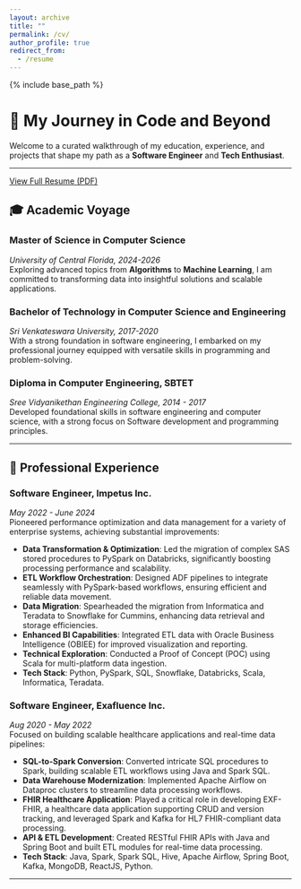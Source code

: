 ```yaml
---
layout: archive
title: ""
permalink: /cv/
author_profile: true
redirect_from:
  - /resume
---
```


{% include base_path %}

# 📝 My Journey in Code and Beyond

Welcome to a curated walkthrough of my education, experience, and projects that shape my path as a **Software Engineer** and **Tech Enthusiast**.

---
 <a href="https://venkateshaddala.github.io/Addala-Venkatesh/files/resume.pdf" target="_blank" rel="noopener noreferrer">View Full Resume (PDF)</a>
## 🎓 **Academic Voyage**

### **Master of Science in Computer Science**
*University of Central Florida, 2024-2026*  
Exploring advanced topics from **Algorithms** to **Machine Learning**, I am committed to transforming data into insightful solutions and scalable applications.

### **Bachelor of Technology in Computer Science and Engineering**
*Sri Venkateswara University, 2017-2020*  
With a strong foundation in software engineering, I embarked on my professional journey equipped with versatile skills in programming and problem-solving.

### **Diploma in Computer Engineering, SBTET**
*Sree Vidyanikethan Engineering College, 2014 - 2017*  
Developed foundational skills in software engineering and computer science, with a strong focus on Software development and programming principles. 


---

## 💼 **Professional Experience**

### **Software Engineer, Impetus Inc.**
*May 2022 - June 2024*  
Pioneered performance optimization and data management for a variety of enterprise systems, achieving substantial improvements:

- **Data Transformation & Optimization**: Led the migration of complex SAS stored procedures to PySpark on Databricks, significantly boosting processing performance and scalability.
- **ETL Workflow Orchestration**: Designed ADF pipelines to integrate seamlessly with PySpark-based workflows, ensuring efficient and reliable data movement.
- **Data Migration**: Spearheaded the migration from Informatica and Teradata to Snowflake for Cummins, enhancing data retrieval and storage efficiencies.
- **Enhanced BI Capabilities**: Integrated ETL data with Oracle Business Intelligence (OBIEE) for improved visualization and reporting.
- **Technical Exploration**: Conducted a Proof of Concept (POC) using Scala for multi-platform data ingestion.
- **Tech Stack**: Python, PySpark, SQL, Snowflake, Databricks, Scala, Informatica, Teradata.


### **Software Engineer, Exafluence Inc.**
*Aug 2020 - May 2022*  
Focused on building scalable healthcare applications and real-time data pipelines:

- **SQL-to-Spark Conversion**: Converted intricate SQL procedures to Spark, building scalable ETL workflows using Java and Spark SQL.
- **Data Warehouse Modernization**: Implemented Apache Airflow on Dataproc clusters to streamline data processing workflows.
- **FHIR Healthcare Application**: Played a critical role in developing EXF-FHIR, a healthcare data application supporting CRUD and version tracking, and leveraged Spark and Kafka for HL7 FHIR-compliant data processing.
- **API & ETL Development**: Created RESTful FHIR APIs with Java and Spring Boot and built ETL modules for real-time data processing.
- **Tech Stack**: Java, Spark, Spark SQL, Hive, Apache Airflow, Spring Boot, Kafka, MongoDB, ReactJS, Python.


---

 
